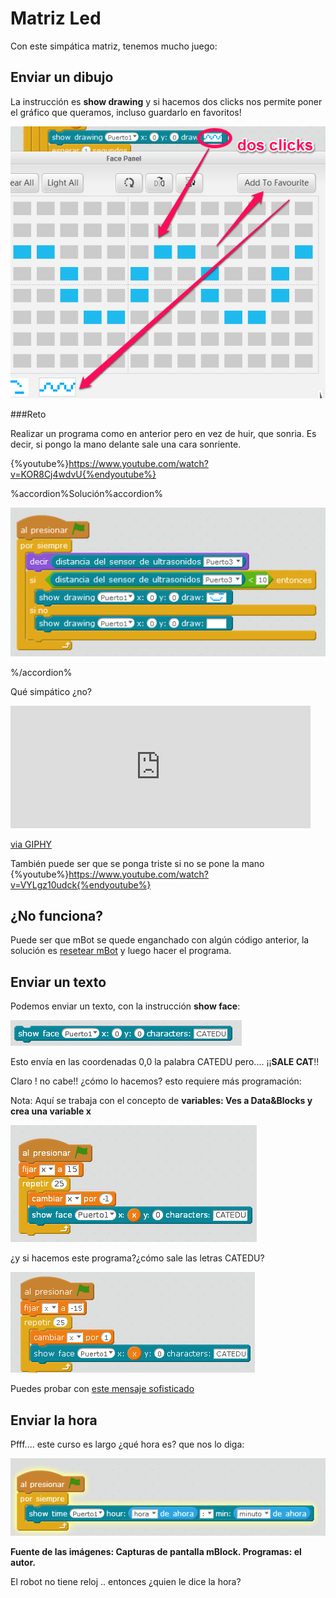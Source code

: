 
# Matriz Led

Con este simpática matriz, tenemos mucho juego:

## Enviar un dibujo

La instrucción es **show drawing** y si hacemos dos clicks nos permite poner el gráfico que queramos, incluso guardarlo en favoritos!

![](img/guardar-grafico-favorito.png)

###Reto

Realizar un programa como en anterior pero en vez de huir, que sonria. Es decir, si pongo la mano delante sale una cara sonriente.

{%youtube%}https://www.youtube.com/watch?v=KOR8Cj4wdvU{%endyoutube%}

%accordion%Solución%accordion%

![](img/cara-si-menos10.png)

%/accordion%

Qué simpático ¿no?

<iframe src="https://giphy.com/embed/l41lYnl1Cw89JSsve" width="480" height="196" frameBorder="0" class="giphy-embed" allowFullScreen></iframe><p><a href="https://giphy.com/gifs/movie-1995-showgirls-l41lYnl1Cw89JSsve">via GIPHY</a></p>

También puede ser que se ponga triste si no se pone la mano
{%youtube%}https://www.youtube.com/watch?v=VYLgz10udck{%endyoutube%}



## ¿No funciona?

Puede ser que mBot se quede enganchado con algún código anterior, la solución es [resetear mBot](http://aularagon.catedu.es/materialesaularagon2013/mbot/M1/resetear_mbot.html) y luego hacer el programa.

## Enviar un texto

Podemos enviar un texto, con la instrucción **show face**:

![](img/showface1.png)

Esto envía en las coordenadas 0,0 la palabra CATEDU pero.... ¡¡**SALE CAT**!!

Claro ! no cabe!! ¿cómo lo hacemos? esto requiere más programación:

Nota: Aquí se trabaja con el concepto de **variables: Ves a Data&amp;Blocks y crea una variable x**

![](img/letrascatedu.png)

¿y si hacemos este programa?¿cómo sale las letras CATEDU?

![](img/textocatedu.png)

Puedes probar con [este mensaje sofisticado](http://aularagon.catedu.es/materialesaularagon2013/mbot/M2/feliz2016-solo-texto.sb2)

## Enviar la hora

Pfff.... este curso es largo ¿qué hora es? que nos lo diga:

![](img/hora.png)

**Fuente de las imágenes: Capturas de pantalla mBlock. Programas: el autor.**

El robot no tiene reloj .. entonces ¿quien le dice la hora?





